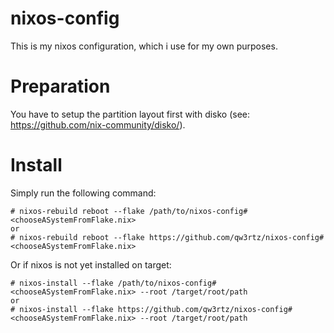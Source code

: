 # nixos-config
This is my nixos configuration, which i use for my own purposes.

# Preparation
You have to setup the partition layout first with disko (see: https://github.com/nix-community/disko/).

# Install
Simply run the following command:
```
# nixos-rebuild reboot --flake /path/to/nixos-config#<chooseASystemFromFlake.nix>
or
# nixos-rebuild reboot --flake https://github.com/qw3rtz/nixos-config#<chooseASystemFromFlake.nix>
```
Or if nixos is not yet installed on target:
```
# nixos-install --flake /path/to/nixos-config#<chooseASystemFromFlake.nix> --root /target/root/path
or
# nixos-install --flake https://github.com/qw3rtz/nixos-config#<chooseASystemFromFlake.nix> --root /target/root/path
```
